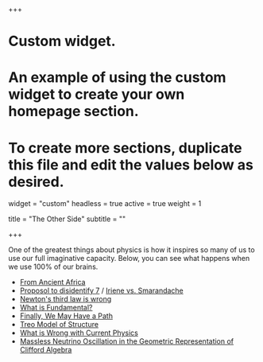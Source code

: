 +++
# Custom widget.
# An example of using the custom widget to create your own homepage section.
# To create more sections, duplicate this file and edit the values below as desired.
widget = "custom"
headless = true
active = true
weight = 1

title = "The Other Side"
subtitle = ""

+++

One of the greatest things about physics is how it inspires so many of us to use our full imaginative capacity. Below, you can see what happens when we use 100% of our brains. 

- [From Ancient Africa](https://vixra.org/pdf/0907.0040v4.pdf)
- [Proposol to disidentify 7](https://web.archive.org/web/20170822125606/http://vixra.org/pdf/1612.0123v1.pdf) / [Iriene vs. Smarandache](http://web.archive.org/web/20200324023904/https://vixra.org/pdf/1712.0392v1.pdf)
- [Newton's third law is wrong](https://vixra.org/pdf/1705.0381v1.pdf)
- [What is Fundamental?](https://vixra.org/pdf/1711.0389v1.pdf)
- [Finally, We May Have a Path](https://writings.stephenwolfram.com/2020/04/finally-we-may-have-a-path-to-the-fundamental-theory-of-physics-and-its-beautiful/)
- [Treo Model of Structure](https://vixra.org/pdf/2011.0155v1.pdf)
- [What is Wrong with Current Physics](https://vixra.org/pdf/2101.0131v2.pdf)
- [Massless Neutrino Oscillation in the Geometric Representation of Clifford Algebra](https://vixra.org/pdf/2108.0071v1.pdf)